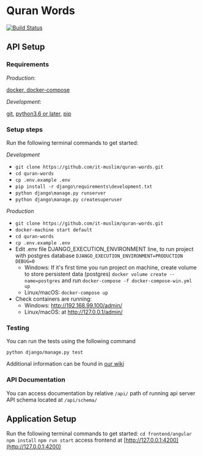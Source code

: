 # Quran Words
[![Build Status](https://travis-ci.org/it-muslim/quran-words.svg?branch=master)](https://travis-ci.org/it-muslim/quran-words)
## API Setup
### Requirements
*Production*:

[docker, docker-compose](https://www.docker.com/products/docker-desktop)

*Development*:

[git](https://git-scm.com/), 
[python3.6 or later](https://www.python.org/), 
[pip](https://pypi.python.org/pypi)

### Setup steps

Run the following terminal commands to get started:

*Development*
- `git clone https://github.com/it-muslim/quran-words.git`
- `cd quran-words`
- `cp .env.example .env`
- `pip install -r django\requirements\development.txt`
- `python django\manage.py runserver`
- `python django\manage.py createsuperuser`

*Production*
- `git clone https://github.com/it-muslim/quran-words.git`
- `docker-machine start default`
- `cd quran-words`
- `cp .env.example .env`
- Edit .env file DJANGO_EXECUTION_ENVIRONMENT line, to run project with postgres database `DJANGO_EXECUTION_ENVIRONMENT=PRODUCTION` `DEBUG=0`
    - Windows: If it's first time you run project on machine, create volume to store persistent data (postgres) `docker volume create --name=postgres` and run `docker-compose -f docker-compose-win.yml up`
    - Linux/macOS: `docker-compose up`
- Check  containers are running:
    - Windows: http://192.168.99.100/admin/
    - Linux/macOS: at http://127.0.0.1/admin/

### Testing

You can run the tests using the following command

`python django/manage.py test`

Additional information can be found in
[our wiki](https://github.com/it-muslim/quran-words/wiki/Tests)

### API Documentation

You can access documentation by relative `/api/` path of running api server
API schema located at `/api/schema/`

## Application Setup

Run the following terminal commands to get started:
    `cd frontend/angular`
    `npm install`
    `npm run start`
    access frontend at [http://127.0.0.1:4200](http://127.0.0.1:4200)
